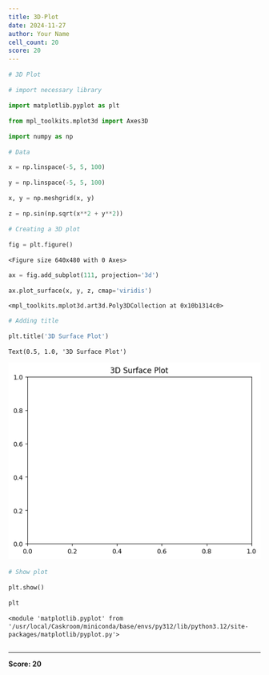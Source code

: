```yaml
---
title: 3D-Plot
date: 2024-11-27
author: Your Name
cell_count: 20
score: 20
---
```


```python
# 3D Plot
```


```python
# import necessary library
```


```python
import matplotlib.pyplot as plt
```


```python
from mpl_toolkits.mplot3d import Axes3D
```


```python
import numpy as np

```


```python
# Data
```


```python
x = np.linspace(-5, 5, 100)
```


```python
y = np.linspace(-5, 5, 100)
```


```python
x, y = np.meshgrid(x, y)
```


```python
z = np.sin(np.sqrt(x**2 + y**2))
```


```python
# Creating a 3D plot
```


```python
fig = plt.figure()
```


    <Figure size 640x480 with 0 Axes>



```python
ax = fig.add_subplot(111, projection='3d')
```


```python
ax.plot_surface(x, y, z, cmap='viridis')
```




    <mpl_toolkits.mplot3d.art3d.Poly3DCollection at 0x10b1314c0>




```python
# Adding title
```


```python
plt.title('3D Surface Plot')

```




    Text(0.5, 1.0, '3D Surface Plot')




    
![png](3d-plot_files/3d-plot_15_1.png)
    



```python
# Show plot
```


```python
plt.show()
```


```python
plt
```




    <module 'matplotlib.pyplot' from '/usr/local/Caskroom/miniconda/base/envs/py312/lib/python3.12/site-packages/matplotlib/pyplot.py'>




```python

```


---
**Score: 20**
